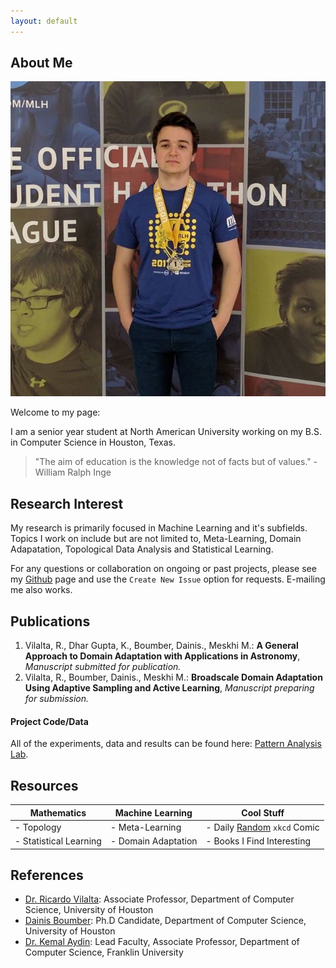 ```yaml
---
layout: default
---
```


## About Me

<img class="profile-picture" src="michael.jpeg">

Welcome to my page:

I am a senior year student at North American University working on my B.S. in Computer Science in Houston, Texas. 

> "The aim of education is the knowledge not of facts but of values." - William Ralph Inge

## Research Interest

My research is primarily focused in Machine Learning and it's subfields. Topics I work on include but are not limited to, Meta-Learning, Domain Adapatation, Topological Data Analysis and Statistical Learning.

For any questions or collaboration on ongoing or past projects, please see my [Github](https://github.com/MichaelMMeskhi) page and use the `Create New Issue` option for requests. E-mailing me also works. 

## Publications

1. Vilalta, R., Dhar Gupta, K., Boumber, Dainis., Meskhi M.: **A General Approach to Domain Adaptation with Applications in Astronomy**, *Manuscript submitted for publication.*
2. Vilalta, R., Boumber, Dainis., Meskhi M.: **Broadscale Domain Adaptation Using Adaptive Sampling and Active Learning**, *Manuscript preparing for submission.*

#### Project Code/Data

All of the experiments, data and results can be found here: [Pattern Analysis Lab](https://github.com/PAL-UH).

## Resources


| Mathematics            | Machine Learning    | Cool Stuff               |
| -----------------------|---------------------|--------------------------|
| - Topology             | - Meta-Learning     | - Daily [Random](https://c.xkcd.com/random/comic/) `xkcd` Comic  |
| - Statistical Learning | - Domain Adaptation | - Books I Find Interesting |



## References

* [Dr. Ricardo Vilalta](http://www2.cs.uh.edu/~vilalta/): Associate Professor, Department of Computer Science, University of Houston
* [Dainis Boumber](): Ph.D Candidate, Department of Computer Science, University of Houston
* [Dr. Kemal Aydin](https://www.linkedin.com/in/kaydin/): Lead Faculty, Associate Professor, Department of Computer Science, Franklin University
